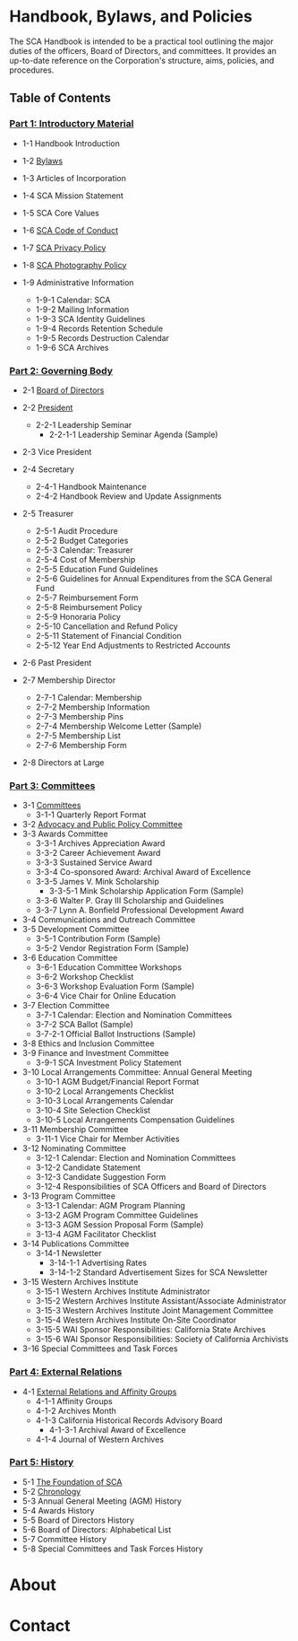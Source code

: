 # Handbook, Bylaws, and Policies

The SCA Handbook is intended to be a practical tool outlining the major duties of the officers, Board of Directors, and committees. It provides an up-to-date reference on the Corporation's structure, aims, policies, and procedures.

## Table of Contents

### [Part 1: Introductory Material](/sca-handbook/01_introductory_material/01_introductory_material.html)
- 1-1     Handbook Introduction

- 1-2     [Bylaws](/sca-handbook/01_introductory_material/01_introductory_material.html#1-2-bylaws)

- 1-3     Articles of Incorporation

- 1-4     SCA Mission Statement

- 1-5     SCA Core Values

- 1-6     [SCA Code of Conduct](/sca-handbook/01_introductory_material/01_introductory_material.html#1-6-sca-code-of-conduct)

- 1-7     [SCA Privacy Policy](/sca-handbook/01_introductory_material/01_introductory_material.html#1-7-sca-privacy-policy)

- 1-8     [SCA Photography Policy](/sca-handbook/01_introductory_material/01_introductory_material.html#1-8-sca-photography-policy)

- 1-9    Administrative Information
  - 1-9-1     Calendar: SCA
  - 1-9-2     Mailing Information
  - 1-9-3     SCA Identity Guidelines
  - 1-9-4     Records Retention Schedule
  - 1-9-5     Records Destruction Calendar
  - 1-9-6     SCA Archives

### [Part 2: Governing Body ](/sca-handbook/02_governing_body/)
- 2-1     [Board of Directors](/sca-handbook/02_governing_body/02-01_board_of_directors.html)

- 2-2     [President](/sca-handbook/02_governing_body/02-02_president.html)
  - 2-2-1     Leadership Seminar
    - 2-2-1-1     Leadership Seminar Agenda (Sample)

- 2-3     Vice President

- 2-4     Secretary
  - 2-4-1     Handbook Maintenance
  - 2-4-2     Handbook Review and Update Assignments

- 2-5     Treasurer
  - 2-5-1     Audit Procedure
  - 2-5-2     Budget Categories
  - 2-5-3     Calendar: Treasurer
  - 2-5-4     Cost of Membership
  - 2-5-5     Education Fund  Guidelines
  - 2-5-6     Guidelines for Annual Expenditures from the SCA General Fund
  - 2-5-7     Reimbursement Form
  - 2-5-8     Reimbursement Policy
  - 2-5-9     Honoraria Policy
  - 2-5-10   Cancellation and Refund Policy
  - 2-5-11   Statement of Financial Condition
  - 2-5-12   Year End Adjustments to Restricted Accounts

- 2-6     Past President

- 2-7     Membership Director
  - 2-7-1     Calendar: Membership
  - 2-7-2     Membership Information
  - 2-7-3     Membership Pins
  - 2-7-4     Membership Welcome Letter (Sample)
  - 2-7-5     Membership List
  - 2-7-6     Membership Form

- 2-8     Directors at Large

### [Part 3:  Committees](/sca-handbook/03_committees/)
- 3-1     [Committees](/sca-handbook/03_committees/03-01_committees.html)
  - 3-1-1     Quarterly Report Format
- 3-2     [Advocacy and Public Policy Committee](/sca-handbook/03_committees/03-02_advocacy_and_public_policy.html)
- 3-3     Awards Committee
  - 3-3-1     Archives Appreciation Award
  - 3-3-2     Career Achievement Award
  - 3-3-3     Sustained Service Award
  - 3-3-4     Co-sponsored Award:  Archival Award of Excellence
  - 3-3-5     James V. Mink Scholarship
    - 3-3-5-1     Mink Scholarship Application Form (Sample)
  - 3-3-6     Walter P. Gray III Scholarship and Guidelines
  - 3-3-7     Lynn A. Bonfield Professional Development Award
- 3-4     Communications and Outreach Committee
- 3-5     Development Committee
  - 3-5-1     Contribution Form (Sample)
  - 3-5-2     Vendor Registration Form (Sample)
- 3-6     Education Committee
  - 3-6-1     Education Committee Workshops
  - 3-6-2     Workshop Checklist
  - 3-6-3     Workshop Evaluation Form (Sample)
  - 3-6-4     Vice Chair for Online Education
- 3-7     Election Committee
  - 3-7-1     Calendar: Election and Nomination Committees
  - 3-7-2     SCA Ballot (Sample)
  - 3-7-2-1     Official Ballot Instructions (Sample)
- 3-8     Ethics and Inclusion Committee
- 3-9     Finance and Investment Committee
  - 3-9-1     SCA Investment Policy Statement
- 3-10   Local Arrangements Committee: Annual General Meeting
  - 3-10-1   AGM Budget/Financial Report Format
  - 3-10-2   Local Arrangements Checklist
  - 3-10-3   Local Arrangements Calendar
  - 3-10-4   Site Selection Checklist
  - 3-10-5   Local Arrangements Compensation Guidelines
- 3-11   Membership Committee
  - 3-11-1   Vice Chair for Member Activities
- 3-12   Nominating Committee
  - 3-12-1   Calendar: Election and Nomination Committees
  - 3-12-2   Candidate Statement
  - 3-12-3   Candidate Suggestion Form
  - 3-12-4   Responsibilities of SCA Officers and Board of Directors
- 3-13   Program Committee
  - 3-13-1   Calendar: AGM Program Planning
  - 3-13-2   AGM Program Committee Guidelines
  - 3-13-3   AGM Session Proposal Form (Sample)
  - 3-13-4   AGM Facilitator Checklist
- 3-14   Publications Committee
  - 3-14-1   Newsletter
    - 3-14-1-1   Advertising Rates
    - 3-14-1-2   Standard Advertisement Sizes for SCA Newsletter
- 3-15   Western Archives Institute
  - 3-15-1   Western Archives Institute Administrator
  - 3-15-2   Western Archives Institute Assistant/Associate Administrator
  - 3-15-3   Western Archives Institute Joint Management Committee
  - 3-15-4   Western Archives Institute On-Site Coordinator
  - 3-15-5   WAI Sponsor Responsibilities: California State Archives
  - 3-15-6   WAI Sponsor Responsibilities: Society of California Archivists
- 3-16   Special Committees and Task Forces

### [Part 4:  External Relations](/sca-handbook/04_external_relations/)
- 4-1     [External Relations and Affinity Groups](/sca-handbook/04_external_relations/04-01_external_relations_and_affinity_groups.html)
  - 4-1-1     Affinity Groups
  - 4-1-2     Archives Month
  - 4-1-3     California Historical Records Advisory Board
    - 4-1-3-1     Archival Award of Excellence
  - 4-1-4     Journal of Western Archives

### [Part 5:  History](/sca-handbook/05_history/)
- 5-1     [The Foundation of SCA](/sca-handbook/05_history/05-01_foundation_of_SCA.html)
- 5-2     [Chronology](/sca-handbook/05_history/05-02_chronology.html)
- 5-3     Annual General Meeting (AGM) History
- 5-4     Awards History
- 5-5     Board of Directors History
- 5-6     Board of Directors: Alphabetical List
- 5-7     Committee History
- 5-8     Special Committees and Task Forces History 

# About

# Contact
